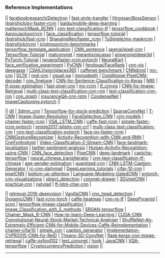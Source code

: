 ### Reference Implementations


|| [facebookresearch/Detectron](https://github.com/facebookresearch/Detectron) | [fast-style-transfer](https://github.com/lengstrom/fast-style-transfer) | [Hironsan/BossSensor](https://github.com/Hironsan/BossSensor) | [rbgirshick/py-faster-rcnn](https://github.com/rbgirshick/py-faster-rcnn) | [baidu/mobile-deep-learning](https://github.com/baidu/mobile-deep-learning) | [matterport/Mask_RCNN](https://github.com/matterport/Mask_RCNN) | [cnn-text-classification-tf](https://github.com/search?o=desc&q=cnn&s=stars&type=Repositories&utf8=%E2%9C%93) | [tensorflow_cookbook](https://github.com/nfmcclure/tensorflow_cookbook) | [AaronJackson/vrn](https://github.com/AaronJackson/vrn) | [face_classification](https://github.com/oarriaga/face_classification) | [tensorflow-tutorial](https://github.com/alrojo/tensorflow-tutorial) | [rbgirshick/fast-rcnn](https://github.com/rbgirshick/fast-rcnn) | [ShaoqingRen/faster_rcnn](https://github.com/ShaoqingRen/faster_rcnn) | [TuSimple/mx-maskrcnn](https://github.com/TuSimple/mx-maskrcnn) | [rbgirshick/rcnn](https://github.com/rbgirshick/rcnn) | [jcjohnson/cnn-benchmarks](https://github.com/jcjohnson/cnn-benchmarks) | [tensorflow_template_application](https://github.com/tobegit3hub/tensorflow_template_application) | [CNN_sentence](https://github.com/yoonkim/CNN_sentence) | [openai/pixel-cnn](https://github.com/openai/pixel-cnn) | [Tensorflow-Tutorial](https://github.com/MorvanZhou/Tensorflow-Tutorial) | [matconvnet](https://github.com/vlfeat/matconvnet) | [merantix/picasso](https://github.com/merantix/picasso) | [piiswrong/deep3d](https://github.com/piiswrong/deep3d) | [PyTorch-Tutorial](https://github.com/MorvanZhou/PyTorch-Tutorial) | [jwyang/faster-rcnn.pytorch](https://github.com/jwyang/faster-rcnn.pytorch) | [NeuralKart](https://github.com/rameshvarun/NeuralKart) | [face_verification_experiment](https://github.com/AlfredXiangWu/face_verification_experiment) | [PyCNN](https://github.com/ankitaggarwal011/PyCNN) | [fendouai/FaceRank](https://github.com/fendouai/FaceRank) | [cnn-vis](https://github.com/jcjohnson/cnn-vis) | [deepgaze](https://github.com/mpatacchiola/deepgaze) | [CSAILVision/places365](https://github.com/CSAILVision/places365) | [caffenet-benchmark
](https://github.com/ducha-aiki/caffenet-benchmark) | [CNNdroid](https://github.com/ENCP/CNNdroid) | [mc-cnn](https://github.com/jzbontar/mc-cnn) | [DLTK](https://github.com/DLTK/DLTK) | [regl-cnn](https://github.com/Erkaman/regl-cnn) | [visual-qa](https://github.com/avisingh599/visual-qa) | [monodepth](https://github.com/mrharicot/monodepth) | [Conditional-PixelCNN-decoder](https://github.com/anantzoid/Conditional-PixelCNN-decoder) | [cnn_finetune](https://github.com/flyyufelix/cnn_finetune) | [CNN-for-Sentence-Classification-in-Keras](https://github.com/alexander-rakhlin/CNN-for-Sentence-Classification-in-Keras) | [NRE](https://github.com/thunlp/NRE) | [tf-pose-estimation](https://github.com/ildoonet/tf-pose-estimation) | [fast-pixel-cnn](https://github.com/PrajitR/fast-pixel-cnn) | [mx-rcnn](https://github.com/precedenceguo/mx-rcnn) | [tf_cnnvis](https://github.com/InFoCusp/tf_cnnvis) | [CNN-for-Image-Retrieval](https://github.com/willard-yuan/CNN-for-Image-Retrieval) | [multi-class-text-classification-cnn-rnn](https://github.com/jiegzhan/multi-class-text-classification-cnn-rnn) | [text-classification-cnn-rnn](https://github.com/gaussic/text-classification-cnn-rnn) | [cnn_graph](https://github.com/mdeff/cnn_graph) | [insuranceQA-cnn-lstm](https://github.com/white127/insuranceQA-cnn-lstm) | [CondenseNet](https://github.com/ShichenLiu/CondenseNet) | [ImageCaptioning.pytorch](https://github.com/ruotianluo/ImageCaptioning.pytorch) ||

|| [dll](https://github.com/wichtounet/dll) | [3dmm_cnn](https://github.com/anhttran/3dmm_cnn) | [Tensorflow-for-stock-prediction](https://github.com/kimber-chen/Tensorflow-for-stock-prediction) | [SparseConvNet](https://github.com/btgraham/SparseConvNet) | [T-CNN](https://github.com/myfavouritekk/T-CNN) | [Image-Super-Resolution](https://github.com/titu1994/Image-Super-Resolution) | [FaceDetection_CNN](https://github.com/guoyilin/FaceDetection_CNN) | [cnn-models](https://github.com/cvjena/cnn-models) | [chainer-faster-rcnn](https://github.com/mitmul/chainer-faster-rcnn) | [VQA_LSTM_CNN](https://github.com/GT-Vision-Lab/VQA_LSTM_CNN) | [caffe-fast-rcnn](https://github.com/rbgirshick/caffe-fast-rcnn) | [simple-faster-rcnn-pytorch](https://github.com/chenyuntc/simple-faster-rcnn-pytorch) | [emnlp2017-bilstm-cnn-crf](https://github.com/UKPLab/emnlp2017-bilstm-cnn-crf) | [multi-class-text-classification-cnn](https://github.com/jiegzhan/multi-class-text-classification-cnn) | [cnn-text-classification-pytorch](https://github.com/Shawn1993/cnn-text-classification-pytorch) | [face-py-faster-rcnn](https://github.com/playerkk/face-py-faster-rcnn) | [CNNGestureRecognizer](https://github.com/asingh33/CNNGestureRecognizer) | [Activity-Recognition-with-CNN-and-RNN](https://github.com/chihyaoma/Activity-Recognition-with-CNN-and-RNN) | [CnnForAndroid](https://github.com/zhangqianhui/CnnForAndroid) | [Video-Classification-2-Stream-CNN](https://github.com/wadhwasahil/Video-Classification-2-Stream-CNN) | [face-landmark-localization](https://github.com/qiexing/face-landmark-localization) | [twitter-sentiment-analysis](https://github.com/abdulfatir/twitter-sentiment-analysis) | [Human-Activity-Recognition-using-CNN](https://github.com/aqibsaeed/Human-Activity-Recognition-using-CNN) | [CNN_face_detection](https://github.com/anson0910/CNN_face_detection) | [PipeCNN](https://github.com/doonny/PipeCNN) | [deep-landmark](https://github.com/luoyetx/deep-landmark) | [captcha-tensorflow](https://github.com/JackonYang/captcha-tensorflow) | [neural_chinese_transliterator](https://github.com/Kyubyong/neural_chinese_transliterator) | [cnn-text-classification-tf-chinese](https://github.com/indiejoseph/cnn-text-classification-tf-chinese) | [age-gender-estimation](https://github.com/yu4u/age-gender-estimation) | [quantized-cnn](https://github.com/jiaxiang-wu/quantized-cnn) | [CNN-LSTM-Caption-Generator](https://github.com/mosessoh/CNN-LSTM-Caption-Generator) | [rc-cnn-dailymail](https://github.com/danqi/rc-cnn-dailymail) | [DeepLearning_tutorials](https://github.com/xiaohu2015/DeepLearning_tutorials) | [cifar-10-cnn](https://github.com/BIGBALLON/cifar-10-cnn) | [pixelCNN](https://github.com/kundan2510/pixelCNN) | [bottom-up-attention](https://github.com/peteanderson80/bottom-up-attention) | [Language-Modeling-GatedCNN](https://github.com/anantzoid/Language-Modeling-GatedCNN) | [pytorch-cnn-visualizations](https://github.com/utkuozbulak/pytorch-cnn-visualizations) | [object_detection](https://github.com/DeepRNN/object_detection) | [convnet-drawer](https://github.com/yu4u/convnet-drawer) | [3DUnetCNN](https://github.com/ellisdg/3DUnetCNN) | [practical-cnn](https://github.com/vedaldi/practical-cnn) | [netvlad](https://github.com/Relja/netvlad) | [tf-lstm-char-cnn](https://github.com/mkroutikov/tf-lstm-char-cnn) |

|| [retrieval-2016-deepvision](https://github.com/imatge-upc/retrieval-2016-deepvision) | [VanillaCNN](https://github.com/ishay2b/VanillaCNN) | [cnn_head_detection](https://github.com/aosokin/cnn_head_detection) | [DynamicCNN](https://github.com/FredericGodin/DynamicCNN) | [fast-rcnn-torch](https://github.com/mahyarnajibi/fast-rcnn-torch) | [caffe-heatmap](https://github.com/tpfister/caffe-heatmap) | [cnn-re-tf](https://github.com/may-/cnn-re-tf) | [DeepPyramid](https://github.com/rbgirshick/DeepPyramid) | [scnn
](https://github.com/zhengshou/scnn) |  [tensorflow-image-classification](https://github.com/rdcolema/tensorflow-image-classification) | [Image_Classification_with_5_methods](https://github.com/Fdevmsy/Image_Classification_with_5_methods) | [SRGAN-tensorflow](https://github.com/brade31919/SRGAN-tensorflow) | [Chainer_Mask_R-CNN](https://github.com/DeNA/Chainer_Mask_R-CNN) | [How-to-learn-Deep-Learning
](https://github.com/emilwallner/How-to-learn-Deep-Learning) | [CUDA-CNN](https://github.com/zhxfl/CUDA-CNN)  [Convolutional-Neural-Stock-Market-Technical-Analyser](https://github.com/philipxjm/Convolutional-Neural-Stock-Market-Technical-Analyser) | [ShuffleNet-An-Extremely-Efficient-CNN-for-Mobile-Devices-Caffe-Reimplementation](https://github.com/HolmesShuan/ShuffleNet-An-Extremely-Efficient-CNN-for-Mobile-Devices-Caffe-Reimplementation) | [chainer-cifar10](https://github.com/mitmul/chainer-cifar10) | [simple_cnn](https://github.com/can1357/simple_cnn) | [caption_generator](https://github.com/anuragmishracse/caption_generator) | [Implementation-CVPR2015-CNN-for-ReID](https://github.com/Ning-Ding/Implementation-CVPR2015-CNN-for-ReID) | [Theano-3D-ConvNet](https://github.com/lpigou/Theano-3D-ConvNet) | [flask-keras-cnn-image-retrieval](https://github.com/willard-yuan/flask-keras-cnn-image-retrieval) | [caffe-oxford102](https://github.com/jimgoo/caffe-oxford102) | [text_convnet
](https://github.com/taolei87/text_convnet) | [honk](https://github.com/castorini/honk) | [JavaCNN](https://github.com/BigPeng/JavaCNN) | [VQA-tensorflow](https://github.com/JamesChuanggg/VQA-tensorflow) | [CryptocurrencyPrediction
](https://github.com/khuangaf/CryptocurrencyPrediction)  |
 [vision](https://github.com/pytorch/vision) ||

---------------
